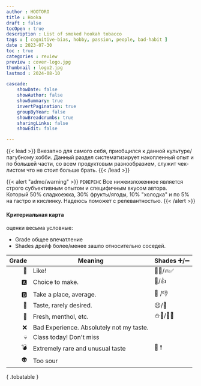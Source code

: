 ```yaml
---
author : HOOTORO
title : Hooka
draft : false
tocOpen : true
description : List of smoked hookah tobacco
tags : [ cognitive-bias, hobby, passion, people, bad-habit ]
date : 2023-07-30
toc : true
categories : review
preview : cover-logo.jpg
thumbnail : logo2.jpg
lastmod : 2024-08-10

cascade:
    showDate: false
    showAuthor: false
    showSummary: true
    invertPagination: true
    groupByYear: false
    showBreadcrumbs: true
    sharingLinks: false
    showEdit: false

---
```


{{< lead >}}
Внезапно для самого себя, приобщился к данной культуре/пагубному хобби.
Данный раздел систематизирует накопленный опыт и по большей части, со всем продуктовым разнообразием, служит чек-листом что не стоит больше брать.
{{< /lead >}}

{{< alert "admo/warning" >}} `РЕФЕРЕНС`
Все нижеизложенное является строго субъективным опытом и специфичным вкусом автора.  
Который 50% сладкоежка, 30% фрукты/ягоды, 10% "холодка" и по 5% на гастро и кислинку.
Надеюсь поможет с релевантностью.
{{< /alert >}}

#### Критериальная карта

оценки весьма условные:

- Grade общее впечатление
- Shades дрейф более/менее зашло относительно соседей.

| Grade | Meaning                                  | Shades ➕/➖ |
| ----: | ---------------------------------------- | :--------- |
|     👑 | Like!                                    | 💯💞/🔥✅      |
|     🅰️ | Choice to make.                          | 🥈/👍        |
|     🅱️ | Take a place, average.                   | 🥉 /👎       |
|     🍋 | Taste, rarely desired.                   | 😣/🤢        |
|     🥶 | Fresh, menthol, etc.                     | ⛄🍧/🧊💢      |
|     ❌ | Bad Experience. Absolutely not my taste. |            |
|     💀 | Class today! Don't miss                  |            |
|     💣 | Extremely rare and unusual taste         | 🧩 ❗        |
|     👽 | Too sour                                 |            |
{ .tobatable }

